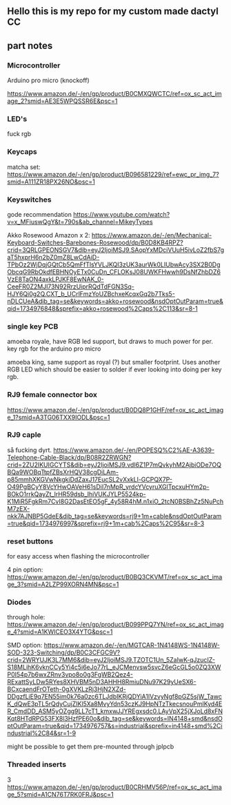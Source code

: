 ## Hello this is my repo for my custom made dactyl CC

## part notes

### Microcontroller

Arduino pro micro (knockoff)

https://www.amazon.de/-/en/gp/product/B0CMXQWCTC/ref=ox_sc_act_image_2?smid=AE3E5WPQSSR6E&psc=1

### LED's

fuck rgb

### Keycaps

matcha set: https://www.amazon.de/-/en/gp/product/B096581229/ref=ewc_pr_img_7?smid=A111ZR18PX26NO&psc=1

### Keyswitches

gode recommendation https://www.youtube.com/watch?v=x_MFiuswQgY&t=790s&ab_channel=MikeyTypes


Akko Rosewood Amazon x 2: https://www.amazon.de/-/en/Mechanical-Keyboard-Switches-Barebones-Rosewood/dp/B0D8KB4RPZ?crid=3QRLGPEONSGV7&dib=eyJ2IjoiMSJ9.SAopYxMDciVUuH5ivLoZ2fbS7gaT5hxprH6n2bZ0mZ8LwCdAiD-TPbOz2WjDqjGQtCb5QmFfTlsYVLJKQI3zUK3aurWk0LIUbwAcy3SX2B0DgObcqG9RbOkdfEBHNOyETx0CuDn_CFLOKsJ08UWKFHwwh9DsNfZhbDZ6VzE8TaON4axkLPJKF8EwNAK_0-CeeFR0Z2MJl73N92RrzUiprRQdTdFGN3Sq-HJY6Qi0g2Q.CXT_b_UCrlFmzYoUZBchxeKcqxGq2b7Tks5-nDLCUeA&dib_tag=se&keywords=akko+rosewood&nsdOptOutParam=true&qid=1734976848&sprefix=akko+rosewood%2Caps%2C113&sr=8-1


### single key PCB

amoeba royale, have RGB led support, but draws to much power for per. key rgb for the arduino pro micro

amoeba king, same support as royal (?) but smaller footprint. Uses another RGB LED which should be easier to solder if ever looking into doing per key rgb.


### RJ9 female connector box

https://www.amazon.de/-/en/gp/product/B0DQ8P1GHF/ref=ox_sc_act_image_1?smid=A3TG06TXX9IODL&psc=1

### RJ9 caple 
så fucking dyrt.
https://www.amazon.de/-/en/POPESQ%C2%AE-A3639-Telephone-Cable-Black/dp/B08R2ZRWGN?crid=2ZU2IKUIGCYTS&dib=eyJ2IjoiMSJ9.vdI6Z1P7mQvkyhM2AjbiODe7OQBQa9WOBqTtpfZBsXrHQV38cgDiLAm-p85mmhXKGVwNkgkiDdZaxJ17EucSL2vXxkLl-GCPQX7P-O49PgBCyY8VcYHwOAVeH61sDiI7nMpR_yrdcYVcyruXGlTpcxuHYm2p-BOkO1rrkQayZt_lrHR59dsb_IhiVUKJYLP5524kp-K1MiR5FgkRm7CvI8G2DasEtEO5gF_4y58R4hM.n1xiO_2tcN0BSBhZz5NuPchM7zEX-nkk7AJNBP5GdeE&dib_tag=se&keywords=rj9+1m+cable&nsdOptOutParam=true&qid=1734976997&sprefix=rj9+1m+cab%2Caps%2C95&sr=8-3


### reset buttons
for easy access when flashing the microcontroller 

4 pin option:
https://www.amazon.de/-/en/gp/product/B0BQ3CKVMT/ref=ox_sc_act_image_3?smid=A2LZP99XORN4MN&psc=1

### Diodes

through hole: https://www.amazon.de/-/en/gp/product/B099PPQ7YN/ref=ox_sc_act_image_4?smid=A1KWICEO3X4YTG&psc=1

SMD option: https://www.amazon.de/-/en/MGTCAR-1N4148WS-1N4148W-SOD-323-Switching/dp/B0C3CFGC9V?crid=2WRYUJK3L7MM6&dib=eyJ2IjoiMSJ9.TZOTC1Un_5ZaIwK-qJzucIZ-S18MLihK6vknCCy5Yi4c5i6eJo77rL_eJCMenvsw5svcZ6eGcGL5o0ZQ3XWP0I54p7b6wxZRnv3vpo8o0g3FgWB2Qez4-RExattSyLDw5RYes8XHVBM5nD3AHHH8RmiuDNu97K29yUeSX6-BCxcaendFrOTeth-0gXVKLzRj3HjN2XZd-DDgzfLiE9q7EN55im0k76a0zc6TLJdbIKRjQDYiA1lVzvyNgf8pGZ5sjW_TawcK_dQwE3pTL5rQdyCujZIKl5Xa8MvyYdn53czKJ9HpNTzTkecsnouPmlKyd4ER_CmdDD_ASM5yOZgg9LL7cT1_kmxwJJYREgxsdc0.LAyVpX25jXJoLd8xFNKqt8HTdRPG53FX8l3HzfPE60o&dib_tag=se&keywords=IN4148+smd&nsdOptOutParam=true&qid=1734976757&s=industrial&sprefix=in4148+smd%2Cindustrial%2C84&sr=1-9

might be possible to get them pre-mounted through jplpcb

### Threaded inserts

3
https://www.amazon.de/-/en/gp/product/B0CRHMV56P/ref=ox_sc_act_image_5?smid=A1CN76T7RK0FRJ&psc=1